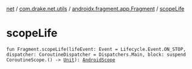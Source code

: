 [net](../../index.md) / [com.drake.net.utils](../index.md) / [androidx.fragment.app.Fragment](index.md) / [scopeLife](./scope-life.md)

# scopeLife

`fun Fragment.scopeLife(lifeEvent: Event = Lifecycle.Event.ON_STOP, dispatcher: CoroutineDispatcher = Dispatchers.Main, block: suspend CoroutineScope.() -> `[`Unit`](https://kotlinlang.org/api/latest/jvm/stdlib/kotlin/-unit/index.html)`): `[`AndroidScope`](../../com.drake.net.scope/-android-scope/index.md)
